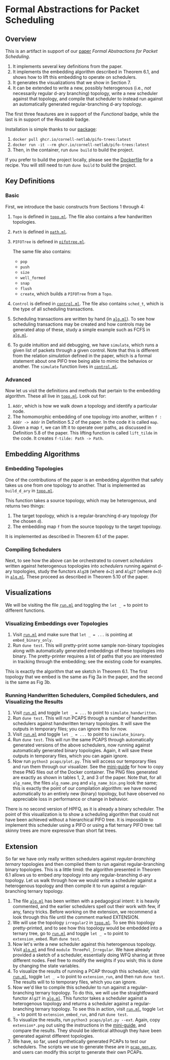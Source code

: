 
# Formal Abstractions for Packet Scheduling


## Overview

This is an artifact in support of our [paper](https://arxiv.org/abs/2211.11659) _Formal Abstractions for Packet Scheduling_.
1. It implements several key definitions from the paper.
2. It implements the embedding algorithm described in Theorem 6.1, and shows how to lift this embedding to operate on schedulers.
3. It generates the visualizations that we show in Section 7.
4. It can be extended to write a new, possibly heterogenous (i.e., _not_ necessarily regular d-ary branching) topology, write a new scheduler against that topology, and compile that scheduler to instead run against an automatically generated regular-branching d-ary topology.

The first three feautures are in support of the _Functional_ badge, while the last is in support of the _Reusable_ badge.

Installation is simple thanks to our [package](https://github.com/cornell-netlab/pifo-trees-artifact/pkgs/container/pifo-trees):
1. `docker pull ghcr.io/cornell-netlab/pifo-trees:latest`
2. `docker run -it --rm ghcr.io/cornell-netlab/pifo-trees:latest`
3. Then, in the container, run `dune build` to build the project.

If you prefer to build the project locally, please see the [Dockerfile](Dockerfile) for a recipe. You will still need to run `dune build` to build the project.


## Key Definitions

### Basic

First, we introduce the basic constructs from Sections 1 through 4:
1. `Topo` is defined in [`topo.ml`](lib/topo.ml). The file also contains a few handwritten topologies.
2. `Path` is defined in [`path.ml`](lib/path.ml).
3. `PIFOTree` is defined in [`pifotree.ml`](lib/pifotree.ml).

   The same file also contains:
    - `pop`
    - `push`
    - `size`
    - `well_formed`
    - `snap`
    - `flush`
    - `create`, which builds a `PIFOTree` from a `Topo`.

4. `Control` is defined in [`control.ml`](lib/control.ml). The file also contains `sched_t`, which is the type of all scheduling transactions.

5. Scheduling transactions are written by hand (in [`alg.ml`](lib/alg.ml)).
To see how scheduling transactions may be created and how controls may be generated atop of these, study a simple example such as FCFS in [`alg.ml`](lib/alg.ml).

6. To guide intuition and aid debugging, we have `simulate`, which runs a given list of packets through a given control. Note that this is different from the relation _simulation_ defined in the paper, which is a formal statement about one PIFO tree being able to mimic the behavios or another. The `simulate` function lives in [`control.ml`](lib/control.ml).

### Advanced

Now let us visit the definitions and methods that pertain to the embedding algorithm. These all live in [`topo.ml`](lib/topo.ml). Look out for:
1. `Addr`, which is how we walk down a topology and identify a particular node.
2. The homomorphic embedding of one topology into another, written `f : Addr -> Addr` in Definition 5.2 of the paper. In the code it is called `map`.
3. Given a map `f`, we can lift it to operate over paths, as discussed in Definition 5.8 of the paper. This lifting function is called `lift_tilde` in the code. It creates `f-tilde: Path -> Path`.


## Embedding Algorithms

### Embedding Topologies

One of the contributions of the paper is an embedding algorithm that safely takes us one from one topology to another.
That is implemented as `build_d_ary` in [`topo.ml`](lib/topo.ml).

This function takes a source topology, which may be heterogenous, and returns two things:
1. The target topology, which is a regular-branching d-ary topology (for the chosen `d`).
2. The embedding map `f` from the source topology to the target topology.

It is implemented as described in Theorem 6.1 of the paper.

### Compiling Schedulers

Next, to see how the above can be orchestrated to convert _schedulers_ written against heterogenous topologies into _schedulers_ running against d-ary topologies, study the functors `Alg2B` (where `d=2`) and `Alg2T` (where `d=3`) in [`alg.ml`](lib/alg.ml). These proceed as described in Theorem 5.10 of the paper.


## Visualizations

We will be visiting the file [`run.ml`](test/run.ml) and toggling the `let _ =` to point to different functions.

### Visualizing Embeddings over Topologies

1. Visit [`run.ml`](test/run.ml) and make sure that `let _ = ...` is pointing at `embed_binary_only`.
2. Run `dune test`. This will pretty-print some sample non-binary topologies along with automatically generated embeddings of these topologies into binary. The pretty-printer requires a list of paths that you are interested in tracking through the embedding; see the existing code for examples.

This is exactly the algorithm that we sketch in Theorem 6.1.
The first topology that we embed is the same as Fig 3a in the paper, and the second is the same as Fig 3b.


### Running Handwritten Schedulers, Compiled Schedulers, and Visualizing the Results

1. Visit [`run.ml`](test/run.ml) and toggle `let _ = ...` to point to `simulate_handwritten`.
2. Run `dune test`. This will run PCAPS through a number of handwritten schedulers against handwritten ternary topologies. It will save the outputs in temporary files; you can ignore this for now.
3. Visit [`run.ml`](test/run.ml) and toggle `let _ = ...` to point to `simulate_binary`.
4. Run `dune test`. This will run the same PCAPS through automatically generated versions of the above schedulers, now running against automatically generated binary topologies. Again, it will save these outputs in temporary files, which you can again ignore.
5. Now run `python3 pcaps/plot.py`. This will access our temporary files and run them through our visualizer. See the [mini-guide](copying_out_of_docker.md) for how to copy these PNG files out of the Docker container. The PNG files generated are exactly as shown in tables 1, 2, and 3 of the paper. Note that, for all `alg_name`, the files `alg_name.png` and `alg_name_bin.png` look the same; this is exactly the point of our compilation algorithm: we have moved automatically to an entirely new (binary) topology, but have observed no appreciable loss in performance or change in behavior.

There is no second version of HPFQ, as it is already a binary scheduler. The point of this visualization is to show a scheduling algorithm that could not have been achieved without a hierarchical PIFO tree. It is impossible to implement this scheduler using a PIFO or using a flat ternary PIFO tree: tall skinny trees are more expressive than short fat trees.

## Extension

So far we have only really written schedulers against _regular-branching ternary_ topologies and then compiled them to run against regular-branching binary topologies.
This is a little timid: the algorithm presented in Theorem 6.1 allows us to embed _any_ topology into any regular-branching d-ary topology.
Let us walk through how we would write a scheduler against a heterogenous topology and then compile it to run against a regular-branching ternary topology.

1. The file [`alg.ml`](lib/alg.ml) has been written with a pedagogical intent: it is heavily commented, and the earlier schedulers spell out their work with few, if any, fancy tricks. Before working on the extension, we recommend a look through this file until the comment marked EXTENSION.
2. We will use the topology `irregular2` in [`topo.ml`](lib/topo.ml). To see this topology pretty-printed, and to see how this topology would be embedded into a ternary tree, go to [`run.ml`](test/run.ml) and toggle `let _ =` to point to `extension_embed`. Run `dune test`.
3. Now let's write a new scheduler against this heterogenous topology. Visit [`alg.ml`](lib/alg.ml) and find `module ThreePol_Irregular`. We have already provided a sketch of a scheduler, essentially doing WFQ sharing at three different nodes. Feel free to modify the weights if you wish; this is done by changing the state variables.
4. To visualize the results of running a PCAP through this scheduler, visit [`run.ml`](test/run.ml), toggle `let _ =` to point to `extension_run`, and then run `dune test`. The results will to to temporary files, which you can ignore.
5. Now we'd like to compile this scheduler to run against a regular-branching ternary topology. To do this, we will use the straightfoward functor `Alg2T` in [`alg.ml`](lib/alg.ml). This functor takes a scheduler against a heterogenous topology and returns a scheduler against a regular-branching ternary topology. To see this in action, visit [`run.ml`](test/run.ml), toggle `let _ =` to point to `extension_embed_run`, and run `dune test`.
6. To visualize the results, run `python3 pcaps/plot.py --ext`.
Again, copy `extension*.png` out using the instructions in the [mini-guide](copying_out_of_docker.md), and compare the results.
They should be identical although they have been generated against different topologies.
7. We have, so far, used synthetically generated PCAPs to test our schedulers. The scripts we use to generate these are in [`pcap_gen.py`](pcaps/pcap_gen.py), and users can modify this script to generate their own PCAPs.
